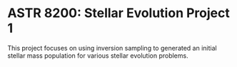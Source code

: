 # ASTR 8200: Stellar Evolution Project 1

This project focuses on using inversion sampling to generated an initial stellar mass population for various stellar evolution problems.
